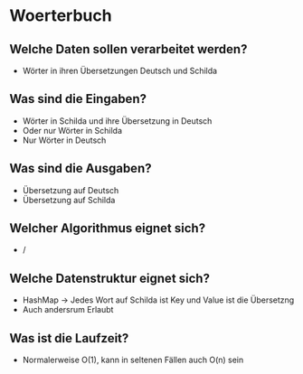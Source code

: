 # Woerterbuch

## Welche Daten sollen verarbeitet werden?

- Wörter in ihren Übersetzungen Deutsch und Schilda

## Was sind die Eingaben?

- Wörter in Schilda und ihre Übersetzung in Deutsch
- Oder nur Wörter in Schilda
- Nur Wörter in Deutsch

## Was sind die Ausgaben?

- Übersetzung auf Deutsch
- Übersetzung auf Schilda

## Welcher Algorithmus eignet sich?

- /

## Welche Datenstruktur eignet sich?

- HashMap -> Jedes Wort auf Schilda ist Key und Value ist die Übersetzng
- Auch andersrum Erlaubt

## Was ist die Laufzeit?

- Normalerweise O(1), kann in seltenen Fällen auch O(n) sein